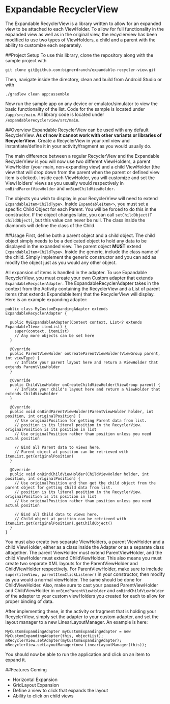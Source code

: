 # Expandable RecyclerView

The Expandable RecyclerView is a library written to allow for an expanded view to be attached to each ViewHolder. To allow for full functionality in the expanded view as well as in the original view, the recyclerview has been modified to use two types of ViewHolders, a child and a parent with the ability to customize each separately.

##Project Setup
To use this library, clone the repository along with the sample project with
```
git clone git@github.com:bignerdranch/expandable-recycler-view.git
```

Then, navigate inside the directory, clean and build from Android Studio or with
```
./gradlew clean app:assemble
```

Now run the sample app on any device or emulator/simulator to view the basic functionality of the list. Code for the sample is located under ```/app/src/main```. All library code is located under ```/expandablerecyclerview/src/main```.

##Overview
Expandable RecyclerView can be used with any default RecyclerView. **As of now it cannot work with other variants or libraries of RecyclerView**. Create a RecyclerView in your xml view and instantiate/define it in your activity/fragment as you would usually do.

The main difference between a regular RecyclerView and the Expandable RecyclerView is you will now use two different ViewHolders, a parent ViewHolder (your main, non-expanding view) and a child ViewHolder (the view that will drop down from the parent when the parent or defined view item is clicked). Inside each ViewHolder, you will customize and set the ViewHolders' views as you usually would respectively in ```onBindParentViewHolder``` and ```onBindChildViewHolder```. 

The objects you wish to display in your RecyclerView will need to extend ```ExpandableItem<ChildType>```. Inside ```ExpandableItem<>```, you must set a specific Child Object for each Parent. You will be forced to do this in the constructor. If the object changes later, you can call ```setChildObject(T childObject)```, but this value can never be null. The class inside the diamonds will define the class of the Child.

##Usage
First, define both a parent object and a child object. The child object simply needs to be a dedicated object to hold any data to be displayed in the expanded view. The parent object **MUST** extend ```ExpandableItem<ChildType>```. Inside the generic, include the class name of the child. Simply implement the generic constructor and you can add as modify the object just as you would any other object.

All expansion of items is handled in the adapter. To use Expandable RecyclerView, you must create your own Custom adapter that extends ```ExpandableRecyclerAdapter```. The ExpandableRecyclerAdapter takes in the context from the Activity containing the RecyclerView and a List of parent items (that extends ExpandableItem) that the RecyclerView will display. Here is an example expanding adapter:

```
public class MyCustomExpandingAdapter extends ExpandableRecyclerAdapter {

  public MyExpandableAdapter(Context context, List<? extends ExpandableItem> itemList) {
    super(context, itemList)
    // Any more objects can be set here
  }
  
  @Override
  public ParentViewHolder onCreateParentViewHolder(ViewGroup parent, int viewType) {
    // Inflate your parent layout here and return a ViewHolder that extends ParentViewHolder
  }
  
  @Override
  public ChildViewHolder onCreateChildViewHolder(ViewGroup parent) {
    // Inflate your child's layout here and return a ViewHolder that extends ChildViewHolder
  }
  
  @Override
  public void onBindParentViewHolder(ParentViewHolder holder, int position, int originalPosition) {
    // Use originalPosition for getting Parent data from list.
    // position is its literal position in the RecyclerView. originalPosition is its position in list
    // Use originalPosition rather than position unless you need actual position
    
    // Bind all Parent data to views here. 
    // Parent object at position can be retrieved with itemList.get(originalPosition)
  }
  
  @Override
  public void onBindChildViewHolder(ChildViewHolder holder, int position, int originalPosition) {
    // Use originalPosition and then get the child object from the parent object for getting Child data from list.
    // position is its literal position in the RecyclerView. originalPosition is its position in list
    // Use originalPosition rather than position unless you need actual position
    
    // Bind all Child data to views here. 
    // Child object at position can be retrieved with itemList.get(originalPosition).getChildObject()
  }
}
```

 You must also create two separate ViewHolders, a parent ViewHolder and a child ViewHolder, either as a class inside the Adapter or as a separate class altogether. The parent ViewHolder must extend ParentViewHolder, and the child ViewHolder must extend ChildViewHolder. This also means you must create two separate XML layouts for the ParentViewHolder and ChildViewHolder respectively. For ParentViewHolder, make sure to imclude ```super(itemView, parentItemClickListener)``` in your constructor, then modify as you would a normal viewHolder. The same should be done for ChildViewHolder. Also, make sure to cast your passed ParentViewHolder and ChildViewHolder in ```onBindParentViewHolder``` and ```onBindChildViewHolder``` of the adapter to your custom viewHolders you created for each to allow for proper binding of data.
 
 After implementing these, in the activity or fragment that is holding your RecyclerView, simply set the adapter to your custom adapter, and set the layout manager to a new LinearLayoutManager. An example is here:
 
 ```
 MyCustomExpandingAdapter myCustomExpandingAdapter = new MyCustomExpandingAdapter(this, objectList);
 mRecyclerView.setAdapter(myCustomExpandingAdapter);
 mRecyclerView.setLayoutManager(new LinearLayoutManager(this));
 ```
You should now be able to run the application and click on an item to expand it.
 
##Features Coming
  - Horizontal Expansion
  - GridLayout Expansion
  - Define a view to click that expands the layout
  - Ability to click on child views
